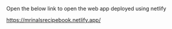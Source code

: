 Open the below link to open the web app deployed using netlify

https://mrinalsrecipebook.netlify.app/
